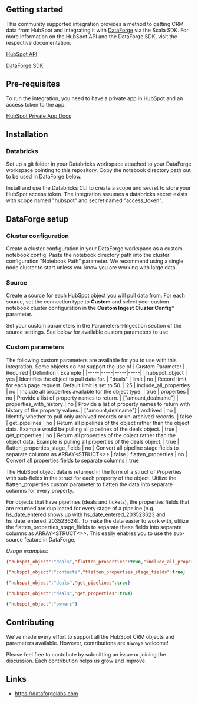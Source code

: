 ## Getting started
This community supported integration provides a method to getting CRM data from HubSpot and integrating it with [DataForge](https://dataforgelabs.com) via the Scala SDK.
For more information on the HubSpot API and the DataForge SDK, visit the respective documentation.

[HubSpot API](https://developers.hubspot.com/beta-docs/reference/api)

[DataForge SDK](https://docs.dataforgelabs.com/hc/en-us/articles/18570216887835-Custom-Notebook-SDK)
## Pre-requisites
To run the integration, you need to have a private app in HubSpot and an access token to the app.

[HubSpot Private App Docs](https://developers.hubspot.com/docs/api/private-apps)

## Installation
### Databricks
Set up a git folder in your Databricks workspace attached to your DataForge workspace pointing to this repository. Copy the notebook directory path out to be used in DataForge below.

Install and use the Databricks CLI to create a scope and secret to store your HubSpot access token. The integration assumes a databricks secret exists with scope named "hubspot" and secret named "access_token".

## DataForge setup
### Cluster configuration
Create a cluster configuration in your DataForge workspace as a custom notebook config. Paste the notebook directory path into the cluster configuration "Notebook Path" parameter. We recommend using a single node cluster to start unless you know you are working with large data.

### Source
Create a source for each HubSpot object you will pull data from. For each source, set the connection type to **Custom** and select your custom notebook cluster configuration in the **Custom Ingest Cluster Config*** parameter.

Set your custom parameters in the Parameters->Ingestion section of the source settings. See below for available custom parameters to use.

### Custom parameters
The following custom parameters are available for you to use with this integration. Some objects do not support the use of 
| Custom Parameter | Required | Definition | Example |
|-----|-----|-----|-----|
| hubspot_object | yes | Identifies the object to pull data for. | "deals"
| limit | no | Record limit for each page request. Default limit is set to 50. | 25
| include_all_properties | no | Include all properties available for the object type. | true
| properties | no | Provide a list of property names to return. | ["amount,dealname"]
| properties_with_history | no | Provide a list of property names to return with history of the property values. | ["amount,dealname"]
| archived | no | Identify whether to pull only archived records or un-archived records. | false
| get_pipelines | no | Return all pipelines of the object rather than the object data. Example would be pulling all pipelines of the deals object. | true
| get_properties | no | Return all properties of the object rather than the object data. Example is pulling all properties of the deals object. | true
| flatten_properties_stage_fields | no | Convert all pipeline stage fields to separate columns as ARRAY<STRUCT<>> | false
| flatten_properties | no | Convert all properties fields to separate columns | true

The HubSpot object data is returned in the form of a struct of Properties with sub-fields in the struct for each property of the object. Utilize the flatten_properties custom parameter to flatten the data into separate columns for every property.

For objects that have pipelines (deals and tickets), the properties fields that are returned are duplicated for every stage of a pipeline (e.g. hs_date_entered shows up with hs_date_entered_203523623 and hs_date_entered_203523624). To make the data easier to work with, utilize the flatten_properties_stage_fields to separate these fields into separate columns as ARRAY<STRUCT<>>. This easily enables you to use the sub-source feature in DataForge.

_Usage examples:_
```json
{"hubspot_object":"deals","flatten_properties":true,"include_all_properties":true}
```
```json
{"hubspot_object":"contacts","flatten_properties_stage_fields":true}
```
```json
{"hubspot_object":"deals","get_pipelines":true}
```
```json
{"hubspot_object":"deals","get_properties":true}
```
```json
{"hubspot_object":"owners"}
```

## Contributing
We've made every effort to support all the HubSpot CRM objects and parameters available. However, contributions are always welcome! 

Please feel free to contribute by submitting an issue or joining the discussion. Each contribution helps us grow and improve.

## Links
- https://dataforgelabs.com
